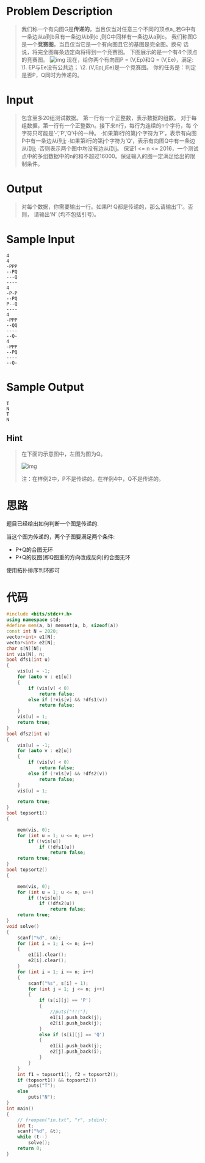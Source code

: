 # Problem Description

> 我们称一个有向图G是**传递的**，当且仅当对任意三个不同的顶点a,,若G中有 一条边从a到b且有一条边从b到c ,则G中同样有一条边从a到c。
> 我们称图G是一个**竞赛图**，当且仅当它是一个有向图且它的基图是完全图。换句 话说，将完全图每条边定向将得到一个竞赛图。
> 下图展示的是一个有4个顶点的竞赛图。
> ![img](http://acm.hdu.edu.cn/data/images/C735-1001-1.jpg)
> 现在，给你两个有向图P = (V,Ep)和Q = (V,Ee)，满足:
> \1.   EP与Ee没有公共边；
> \2.  (V,Ep⋃Ee)是一个竞赛图。
> 你的任务是：判定是否P，Q同时为传递的。



 

# Input

> 包含至多20组测试数据。
> 第一行有一个正整数，表示数据的组数。
> 对于每组数据，第一行有一个正整数n。接下来n行，每行为连续的n个字符，每 个字符只可能是’-’,’P’,’Q’中的一种。
> ∙如果第i行的第j个字符为’P’，表示有向图P中有一条边从i到j;
> ∙如果第i行的第j个字符为’Q’，表示有向图Q中有一条边从i到j;
> ∙否则表示两个图中均没有边从i到j。
> 保证1 <= n <= 2016，一个测试点中的多组数据中的n的和不超过16000。保证输入的图一定满足给出的限制条件。
>
>  
>

# Output

> 对每个数据，你需要输出一行。如果P! Q都是传递的，那么请输出’T’。否则， 请输出’N’ (均不包括引号)。
>

 

# Sample Input

```
4
4
-PPP
--PQ
---Q
----
4
-P-P
--PQ
P--Q
----
4
-PPP
--QQ
----
--Q-
4
-PPP
--PQ
----
--Q-
```

 

# Sample Output

```
T
N
T
N
```

## Hint
> 在下面的示意图中，左图为图为Q。
>
> ![img](http://acm.hdu.edu.cn/data/images/C735-1001-2.jpg)
>
> 注：在样例2中，P不是传递的。在样例4中，Q不是传递的。
>

# 思路

题目已经给出如何判断一个图是传递的.

当这个图为传递的，两个子图要满足两个条件:

- P+Q的合图无环
- P+Q的反图(即Q图重的方向改成反向)的合图无环

使用拓扑排序判环即可

# 代码

```cpp
#include <bits/stdc++.h>
using namespace std;
#define mem(a, b) memset(a, b, sizeof(a))
const int N = 2020;
vector<int> e1[N];
vector<int> e2[N];
char s[N][N];
int vis[N], n;
bool dfs1(int u)
{
    vis[u] = -1;
    for (auto v : e1[u])
    {
        if (vis[v] < 0)
            return false;
        else if (!vis[v] && !dfs1(v))
            return false;
    }
    vis[u] = 1;
    return true;
}
bool dfs2(int u)
{
    vis[u] = -1;
    for (auto v : e2[u])
    {
        if (vis[v] < 0)
            return false;
        else if (!vis[v] && !dfs2(v))
            return false;
    }
    vis[u] = 1;

    return true;
}
bool topsort1()
{

    mem(vis, 0);
    for (int u = 1; u <= n; u++)
        if (!vis[u])
            if (!dfs1(u))
                return false;
    return true;
}
bool topsort2()
{

    mem(vis, 0);
    for (int u = 1; u <= n; u++)
        if (!vis[u])
            if (!dfs2(u))
                return false;
    return true;
}
void solve()
{
    scanf("%d", &n);
    for (int i = 1; i <= n; i++)
    {
        e1[i].clear();
        e2[i].clear();
    }
    for (int i = 1; i <= n; i++)
    {
        scanf("%s", s[i] + 1);
        for (int j = 1; j <= n; j++)
        {
            if (s[i][j] == 'P')
            {
                //puts("!!!");
                e1[i].push_back(j);
                e2[i].push_back(j);
            }
            else if (s[i][j] == 'Q')
            {
                e1[i].push_back(j);
                e2[j].push_back(i);
            }
        }
    }
    int f1 = topsort1(), f2 = topsort2();
    if (topsort1() && topsort2())
        puts("T");
    else
        puts("N");
}
int main()
{
    // freopen("in.txt", "r", stdin);
    int t;
    scanf("%d", &t);
    while (t--)
        solve();
    return 0;
}
```

